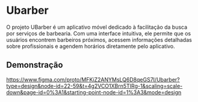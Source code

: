 
# Ubarber

O projeto UBarber é um aplicativo móvel dedicado à facilitação da busca por serviços de barbearia. Com uma interface intuitiva, ele permite que os usuários encontrem barbeiros próximos, acessem informações detalhadas sobre profissionais e agendem horários diretamente pelo aplicativo.




## Demonstração

https://www.figma.com/proto/MFKiZ2ANYMsLQ6D8qeGS7I/Ubarber?type=design&node-id=22-59&t=4g2VCO1XBrn5TIRg-1&scaling=scale-down&page-id=0%3A1&starting-point-node-id=1%3A3&mode=design
